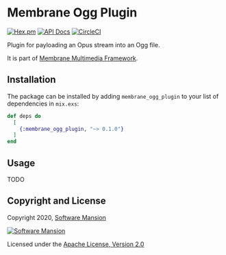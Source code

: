# Membrane Ogg Plugin

[![Hex.pm](https://img.shields.io/hexpm/v/membrane_ogg_plugin.svg)](https://hex.pm/packages/membrane_ogg_plugin)
[![API Docs](https://img.shields.io/badge/api-docs-yellow.svg?style=flat)](https://hexdocs.pm/membrane_ogg_plugin)
[![CircleCI](https://circleci.com/gh/membraneframework/membrane_ogg_plugin.svg?style=svg)](https://circleci.com/gh/membraneframework/membrane_ogg_plugin)

Plugin for payloading an Opus stream into an Ogg file.

It is part of [Membrane Multimedia Framework](https://membraneframework.org).

## Installation

The package can be installed by adding `membrane_ogg_plugin` to your list of dependencies in `mix.exs`:

```elixir
def deps do
  [
    {:membrane_ogg_plugin, "~> 0.1.0"}
  ]
end
```

## Usage

TODO

## Copyright and License

Copyright 2020, [Software Mansion](https://swmansion.com/?utm_source=git&utm_medium=readme&utm_campaign=membrane_ogg_plugin)

[![Software Mansion](https://logo.swmansion.com/logo?color=white&variant=desktop&width=200&tag=membrane-github)](https://swmansion.com/?utm_source=git&utm_medium=readme&utm_campaign=membrane_ogg_plugin)

Licensed under the [Apache License, Version 2.0](LICENSE)